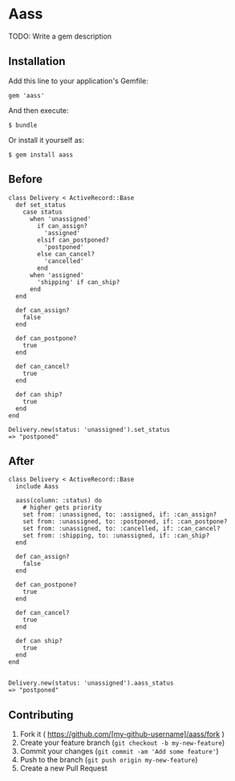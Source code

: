 # Aass

TODO: Write a gem description

## Installation

Add this line to your application's Gemfile:

    gem 'aass'

And then execute:

    $ bundle

Or install it yourself as:

    $ gem install aass

## Before

```
class Delivery < ActiveRecord::Base
  def set_status
    case status
      when 'unassigned'
        if can_assign?
          'assigned'
        elsif can_postponed?
          'postponed'
        else can_cancel?
          'cancelled'
        end
      when 'assigned'
        'shipping' if can_ship?
      end
  end

  def can_assign?
    false
  end

  def can_postpone?
    true
  end

  def can_cancel?
    true
  end

  def can ship?
    true
  end
end

Delivery.new(status: 'unassigned').set_status
=> "postponed"
```


## After

```
class Delivery < ActiveRecord::Base
  include Aass

  aass(column: :status) do
    # higher gets priority
    set from: :unassigned, to: :assigned, if: :can_assign?
    set from: :unassigned, to: :postponed, if: :can_postpone?
    set from: :unassigned, to: :cancelled, if: :can_cancel?
    set from: :shipping, to: :unassigned, if: :can_ship?
  end

  def can_assign?
    false
  end

  def can_postpone?
    true
  end

  def can_cancel?
    true
  end

  def can ship?
    true
  end
end


Delivery.new(status: 'unassigned').aass_status
=> "postponed"
```


## Contributing

1. Fork it ( https://github.com/[my-github-username]/aass/fork )
2. Create your feature branch (`git checkout -b my-new-feature`)
3. Commit your changes (`git commit -am 'Add some feature'`)
4. Push to the branch (`git push origin my-new-feature`)
5. Create a new Pull Request
